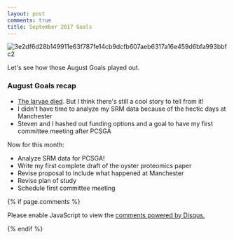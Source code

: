 ```yaml
---
layout: post
comments: true
title: September 2017 Goals
---
```


![3e2df6d28b149911e63f787fe14cb9dcfb607aeb6317a16e459d6bfa993bbfc2](https://user-images.githubusercontent.com/22335838/29998347-9088d114-8fdd-11e7-9254-2bcc0616a01f.jpg)

Let's see how those August Goals played out.

### August Goals recap

- [The larvae died](https://yaaminiv.github.io/Gigas-Larvae-Day18/). But I think there's still a cool story to tell from it!
- I didn't have time to analyze my SRM data because of the hectic days at Manchester
- Steven and I hashed out funding options and a goal to have my first committee meeting after PCSGA

Now for this month:

- Analyze SRM data for PCSGA!
- Write my first complete draft of the oyster proteomics paper
- Revise proposal to include what happened at Manchester
- Revise plan of study
- Schedule first committee meeting

{% if page.comments %}

<div id="disqus_thread"></div>
<script>

/**
*  RECOMMENDED CONFIGURATION VARIABLES: EDIT AND UNCOMMENT THE SECTION BELOW TO INSERT DYNAMIC VALUES FROM YOUR PLATFORM OR CMS.
*  LEARN WHY DEFINING THESE VARIABLES IS IMPORTANT: https://disqus.com/admin/universalcode/#configuration-variables*/
/*
var disqus_config = function () {
this.page.url = PAGE_URL;  // Replace PAGE_URL with your page's canonical URL variable
this.page.identifier = PAGE_IDENTIFIER; // Replace PAGE_IDENTIFIER with your page's unique identifier variable
};
*/
(function() { // DON'T EDIT BELOW THIS LINE
var d = document, s = d.createElement('script');
s.src = 'https://the-responsible-grad-student.disqus.com/embed.js';
s.setAttribute('data-timestamp', +new Date());
(d.head || d.body).appendChild(s);
})();
</script>
<noscript>Please enable JavaScript to view the <a href="https://disqus.com/?ref_noscript">comments powered by Disqus.</a></noscript>

{% endif %}

<script id="dsq-count-scr" src="//the-responsible-grad-student.disqus.com/count.js" async></script>
